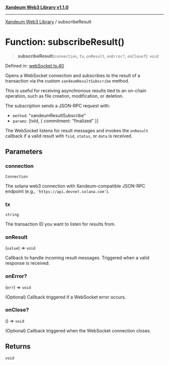 [**Xandeum Web3 Library v1.1.0**](../README.md)

***

[Xandeum Web3 Library](../globals.md) / subscribeResult

# Function: subscribeResult()

> **subscribeResult**(`connection`, `tx`, `onResult`, `onError?`, `onClose?`): `void`

Defined in: [webSocket.ts:40](https://github.com/Xandeum/test_web3/blob/main/src/webSocket.ts#L40)

Opens a WebSocket connection and subscribes to the result of a transaction
via the custom `xandeumResultSubscribe` method.

This is useful for receiving asynchronous results tied to an on-chain operation,
such as file creation, modification, or deletion.

The subscription sends a JSON-RPC request with:
- `method`: "xandeumResultSubscribe"
- `params`: [txId, { commitment: "finalized" }]

The WebSocket listens for result messages and invokes the `onResult` callback
if a valid result with `fsid`, `status`, or `data` is received.

## Parameters

### connection

`Connection`

The solana web3 connection with Xandeum-compatible JSON-RPC endpoint (e.g., `'https://api.devnet.solana.com'`).

### tx

`string`

The transaction ID you want to listen for results from.

### onResult

(`value`) => `void`

Callback to handle incoming result messages. Triggered when a valid response is received.

### onError?

(`err`) => `void`

(Optional) Callback triggered if a WebSocket error occurs.

### onClose?

() => `void`

(Optional) Callback triggered when the WebSocket connection closes.

## Returns

`void`

